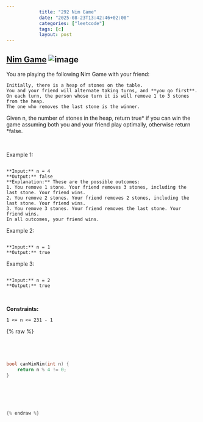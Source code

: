 ```yaml
---
            title: "292 Nim Game"
            date: "2025-08-23T13:42:46+02:00"
            categories: ["leetcode"]
            tags: [c]
            layout: post
---
```

            
## [Nim Game](https://leetcode.com/problems/nim-game) ![image](https://img.shields.io/badge/Difficulty-Easy-brightgreen)

You are playing the following Nim Game with your friend:

	Initially, there is a heap of stones on the table.
	You and your friend will alternate taking turns, and **you go first**.
	On each turn, the person whose turn it is will remove 1 to 3 stones from the heap.
	The one who removes the last stone is the winner.

Given n, the number of stones in the heap, return true* if you can win the game assuming both you and your friend play optimally, otherwise return *false.

 

Example 1:

```

**Input:** n = 4
**Output:** false
**Explanation:** These are the possible outcomes:
1. You remove 1 stone. Your friend removes 3 stones, including the last stone. Your friend wins.
2. You remove 2 stones. Your friend removes 2 stones, including the last stone. Your friend wins.
3. You remove 3 stones. Your friend removes the last stone. Your friend wins.
In all outcomes, your friend wins.

```

Example 2:

```

**Input:** n = 1
**Output:** true

```

Example 3:

```

**Input:** n = 2
**Output:** true

```

 

**Constraints:**

	1 <= n <= 231 - 1

{% raw %}


```c




bool canWinNim(int n) {
    return n % 4 != 0;
}






{% endraw %}
```
